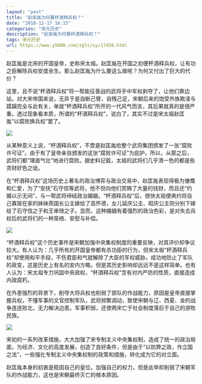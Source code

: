```yaml
---
layout: "post"
title: "赵匡胤为何要杯酒释兵权？"
date: "2018-12-17 16:15"
categories: "宋元历史"
description: "赵匡胤为何要杯酒释兵权？"
tags: 宋元历史
url: https://www.y5000.com/zgls/sy/17456.html
---
```






赵匡胤是北宋的开国皇帝，史称宋太祖。赵匡胤在开国之初便杯酒释兵权，让有功之臣解除兵权安度余生。那么赵匡胤为什么要这么做呢？为何又付出了巨大的代价？

这里，且不说“杯酒释兵权”将一帮能征善战的武将手中军权剥夺了，让他们靠边站，对大宋帝国来说，无异于是自断己臂，自残己足，宋朝后来的饱受外族欺凌与蹂躏完全与此有关，单就“杯酒释兵权”所开的一代风气而言，其后果就真的是很严重。透过现象看本质，所谓的“杯酒释兵权”，说白了，其实不过是宋太祖赵匡胤“以腐败换兵权”罢了。

![](https://img.y5000.com/uploads/allimg/170320/8-1F32010445a52.jpg)

从某种意义上说，“杯酒释兵权”，不啻是赵匡胤给整个武将集团颁发了一张“腐败许可证”。由于有了皇帝亲自颁发的这张“腐败许可证”为庇护，所以，从那之后，武将们都“理直气壮”地进行腐败。据史料记载，太祖的武将们几乎清一色的都是些贪财好色之徒。

在“杯酒释兵权”这场历史上著名的政治博弈与政治交易中，赵匡胤表现得极为慷慨和仁爱，为了“安抚”石守信等武将，他不但向他们赏赐了大量的钱财，而且还“约婚以示无间”，与一帮武将缔结政治婚姻。“杯酒释兵权”后，很快太祖便爽约将自己寡居在家的妹妹燕国长公主嫁给了高怀德，女儿延庆公主、昭庆公主则分别下嫁给了石守信之子和王审琦之子。显而，这种婚姻有着强烈的政治色彩，是对失去兵权后的武将们的一种笼络、安慰与补偿。

![](https://img.y5000.com/uploads/allimg/170320/8-1F320104510114.jpg)

“杯酒释兵权”这个历史事件是宋朝加强中央集权制度的重要反映，对其评价却争议较大。有人认为：几乎所有的开国皇帝都有杀功臣的行为，但宋太祖“杯酒释兵权”却使用和平手段，不伤君臣和气就解除了大臣的军权威胁，成功地防止了军队的政变，这是历史上有名的安内方略。但是其历史影响却远远不是这样简单。也有人认为：宋太祖专力巩固中央政权，“杯酒释兵权”含有对内严防的性质，直接造成内政腐朽。

在外患强烈的背景下，削夺大将兵权也削弱了部队的作战能力，原因是皇帝直接掌握兵权，不懂军事的文官控制军队，武将频繁调动，致使宋朝与辽、西夏、金的战争连连败北，无力解决边患。军事积弱，还使两宋亡于社会制度落后于自己的游牧民族。

![](https://img.y5000.com/uploads/allimg/170320/8-1F320104520V7.jpg)

宋初的一系列改革措施，大大加强了宋专制主义中央集权制，造成了统一的政治局面，为经济、文化的高度发展，创造了良好条件，但是由于“以防弊之政，作立国之法”，一些强化专制主义中央集权制的政策和措施，转化成为它的对立面。

赵匡胤本身的初衷是稳固自己的皇位，加强自己的权力，但是此举却削弱了宋朝军队的作战能力，这也是宋朝最终灭亡的根本原因。

